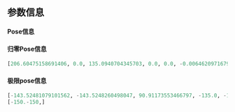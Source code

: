 ## 参数信息

#### Pose信息

#### 归零Pose信息

```python
[206.60475158691406, 0.0, 135.0940704345703, 0.0, 0.0, -0.00646209716796875, -0.036665573716163635, 0.0]
```



#### 极限pose信息

```python
[-143.52481079101562, -143.5248260498047, 90.91173553466797, -135.0, -135.0, 1.2866390943527222, 17.43889808654785, 0.0]
[-150.-150,]
```

